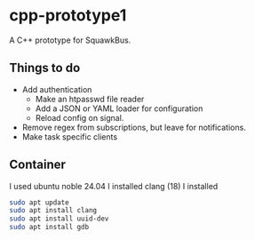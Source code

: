 # cpp-prototype1

A C++ prototype for SquawkBus.

## Things to do

* Add authentication
  * Make an htpasswd file reader
  * Add a JSON or YAML loader for configuration
  * Reload config on signal.
* Remove regex from subscriptions, but leave for notifications.
* Make task specific clients

## Container

I used ubuntu noble 24.04
I installed clang (18)
I installed
```bash
sudo apt update
sudo apt install clang
sudo apt install uuid-dev
sudo apt install gdb
```
